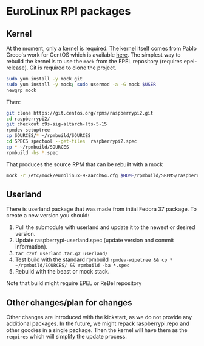 # EuroLinux RPI packages

## Kernel

At the moment, only a kernel is required. The kernel itself comes from Pablo
Greco's work for CentOS which is available
[here](https://git.centos.org/rpms/raspberrypi2/branches). The simplest way to
rebuild the kernel is to use the `mock` from the EPEL repository (requires
epel-release). Git is required to clone the project.

```bash
sudo yum install -y mock git
sudo yum install -y mock; sudo usermod -a -G mock $USER
newgrp mock
```

Then:

```bash
git clone https://git.centos.org/rpms/raspberrypi2.git
cd raspberrypi2/
git checkout c9s-sig-altarch-lts-5-15
rpmdev-setuptree
cp SOURCES/* ~/rpmbuild/SOURCES
cd SPECS spectool --get-files  raspberrypi2.spec
cp * ~/rpmbuild/SOURCES
rpmbuild -bs *.spec
```
That produces the source RPM that can be rebuilt with a mock

```bash
mock -r /etc/mock/eurolinux-9-aarch64.cfg $HOME/rpmbuild/SRPMS/raspberrypi2-5.15.80-v8.1.el9.src.rpm
```

## Userland

There is userland package that was made from intial Fedora 37 package. To create a new version you should:

1. Pull the submodule with userland and update it to the newest or desired version.
2. Update raspberrypi-userland.spec (update version and commit information).
3. `tar czvf userland.tar.gz userland/`
4. Test build with the standard rpmbuild `rpmdev-wipetree && cp * ~/rpmbuild/SOURCES/ && rpmbuild -ba *.spec`
5. Rebuild with the beast or mock stack.

Note that build might require EPEL or ReBel repository

## Other changes/plan for changes

Other changes are introduced with the kickstart, as we do not provide any
additional packages. In the future, we might repack raspberrypi.repo and other
goodies in a single package. Then the kernel will have them as the `requires`
which will simplify the update process.
